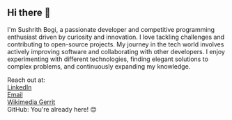 ## Hi there 👋

<!--
**bogisushrith/bogisushrith** is a ✨ _special_ ✨ repository because its `README.md` (this file) appears on your GitHub profile.

Here are some ideas to get you started:

- 🔭 I’m currently working on ...
- 🌱 I’m currently learning ...
- 👯 I’m looking to collaborate on ...
- 🤔 I’m looking for help with ...
- 💬 Ask me about ...
- 📫 How to reach me: ...
- 😄 Pronouns: ...
- ⚡ Fun fact: ...
-->

I'm Sushrith Bogi, a passionate developer and competitive programming enthusiast driven by curiosity and innovation. I love tackling challenges and contributing to open-source projects. My journey in the tech world involves actively improving software and collaborating with other developers. I enjoy experimenting with different technologies, finding elegant solutions to complex problems, and continuously expanding my knowledge.

Reach out at:  
[LinkedIn](https://www.linkedin.com/in/sushrith-bogi-367b51236/)  
[Email](mailto:bogisushrith@google.com)  
[Wikimedia Gerrit](https://gerrit.wikimedia.org/r/#/q/owner:bogisushrith)  
GitHub: You're already here! 😊



